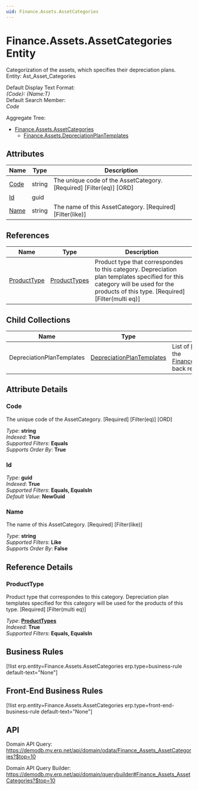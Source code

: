 ```yaml
---
uid: Finance.Assets.AssetCategories
---
```

# Finance.Assets.AssetCategories Entity

Categorization of the assets, which specifies their depreciation plans. Entity: Ast_Asset_Categories

Default Display Text Format:  
_{Code}: {Name:T}_  
Default Search Member:  
_Code_  

Aggregate Tree:  
* [Finance.Assets.AssetCategories](Finance.Assets.AssetCategories.md)  
  * [Finance.Assets.DepreciationPlanTemplates](Finance.Assets.DepreciationPlanTemplates.md)  

## Attributes

| Name | Type | Description |
| ---- | ---- | --- |
| [Code](Finance.Assets.AssetCategories.md#code) | string | The unique code of the AssetCategory. [Required] [Filter(eq)] [ORD] 
| [Id](Finance.Assets.AssetCategories.md#id) | guid |  
| [Name](Finance.Assets.AssetCategories.md#name) | string | The name of this AssetCategory. [Required] [Filter(like)] 

## References

| Name | Type | Description |
| ---- | ---- | --- |
| [ProductType](Finance.Assets.AssetCategories.md#producttype) | [ProductTypes](General.Products.ProductTypes.md) | Product type that correspondes to this category. Depreciation plan templates specified for this category will be used for the products of this type. [Required] [Filter(multi eq)] |

## Child Collections

| Name | Type | Description |
| ---- | ---- | --- |
| DepreciationPlanTemplates | [DepreciationPlanTemplates](Finance.Assets.DepreciationPlanTemplates.md) | List of [DepreciationPlanTemplate](Finance.Assets.DepreciationPlanTemplates.md) child objects, based on the [Finance.Assets.DepreciationPlanTemplate.AssetCategory](Finance.Assets.DepreciationPlanTemplates.md#assetcategory) back reference 


## Attribute Details

### Code

The unique code of the AssetCategory. [Required] [Filter(eq)] [ORD]

_Type_: **string**  
_Indexed_: **True**  
_Supported Filters_: **Equals**  
_Supports Order By_: **True**  

### Id

_Type_: **guid**  
_Indexed_: **True**  
_Supported Filters_: **Equals, EqualsIn**  
_Default Value_: **NewGuid**  

### Name

The name of this AssetCategory. [Required] [Filter(like)]

_Type_: **string**  
_Supported Filters_: **Like**  
_Supports Order By_: **False**  


## Reference Details

### ProductType

Product type that correspondes to this category. Depreciation plan templates specified for this category will be used for the products of this type. [Required] [Filter(multi eq)]

_Type_: **[ProductTypes](General.Products.ProductTypes.md)**  
_Indexed_: **True**  
_Supported Filters_: **Equals, EqualsIn**  



## Business Rules

[!list erp.entity=Finance.Assets.AssetCategories erp.type=business-rule default-text="None"]

## Front-End Business Rules

[!list erp.entity=Finance.Assets.AssetCategories erp.type=front-end-business-rule default-text="None"]

## API

Domain API Query:
<https://demodb.my.erp.net/api/domain/odata/Finance_Assets_AssetCategories?$top=10>

Domain API Query Builder:
<https://demodb.my.erp.net/api/domain/querybuilder#Finance_Assets_AssetCategories?$top=10>

